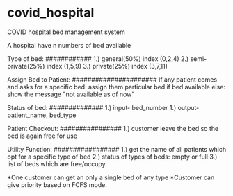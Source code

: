 # covid_hospital
COVID hospital bed management system

A hospital have n numbers of bed available

Type of bed:
############
	1.) general(50%) 	index (0,2,4) 
	2.) semi-private(25%) 	index (1,5,9) 
	3.) private(25%) 		index (3,7,11) 

Assign Bed to Patient:
######################
If any patient comes and asks for a specific bed: assign them particular bed if bed available else: show the message "not available as of now"

Status of bed:
##############
	1.) input- bed_number
	1.) output- patient_name, bed_type

Patient Checkout:
################
	1.) customer leave the bed so the bed is again free for use

Utility Function:
#################
	1.) get the name of all patients which opt for a specific type of bed
	2.) status of types of beds: empty or full
	3.) list of beds which are free/occupy

*One customer can get an only a single bed of any type
*Customer can give priority based on FCFS mode.
